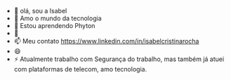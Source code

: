 - 👋 olá, sou a Isabel 
- 👀 Amo o mundo da tecnologia 
- 🌱 Estou aprendendo Phyton
- 💞️
- 📫 Meu contato https://www.linkedin.com/in/isabelcristinarocha
- 😄 
- ⚡ Atualmente trabalho com Segurança do trabalho, mas também já atuei com plataformas de telecom, amo tecnologia.

<!---
belzis/belzis is a ✨ special ✨ repository because its `README.md` (this file) appears on your GitHub profile.
You can click the Preview link to take a look at your changes.
--->
